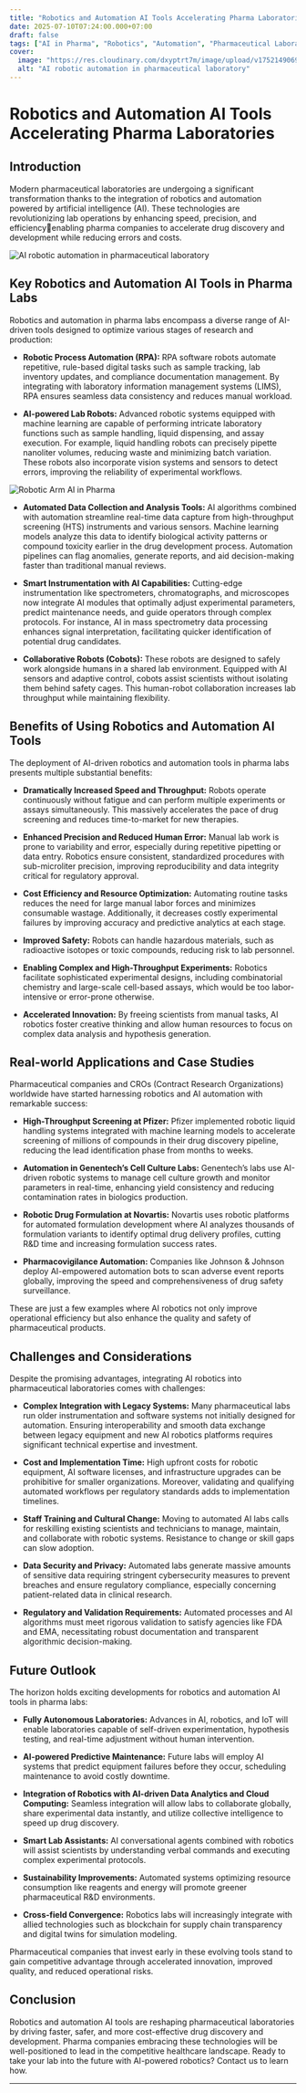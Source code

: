 ```yaml
---
title: "Robotics and Automation AI Tools Accelerating Pharma Laboratories"
date: 2025-07-10T07:24:00.000+07:00
draft: false
tags: ["AI in Pharma", "Robotics", "Automation", "Pharmaceutical Laboratories"]
cover:
  image: "https://res.cloudinary.com/dxyptrt7m/image/upload/v1752149069/vgdtro4k7zgo4h0tplao.jpg"
  alt: "AI robotic automation in pharmaceutical laboratory"
---
```


# Robotics and Automation AI Tools Accelerating Pharma Laboratories

## Introduction

Modern pharmaceutical laboratories are undergoing a significant transformation thanks to the integration of robotics and automation powered by artificial intelligence (AI). These technologies are revolutionizing lab operations by enhancing speed, precision, and efficiencyenabling pharma companies to accelerate drug discovery and development while reducing errors and costs.

![AI robotic automation in pharmaceutical laboratory](https://res.cloudinary.com/dxyptrt7m/image/upload/v1752148966/sczfptwvuna8qap1lqjk.jpg)

## Key Robotics and Automation AI Tools in Pharma Labs

Robotics and automation in pharma labs encompass a diverse range of AI-driven tools designed to optimize various stages of research and production:

- **Robotic Process Automation (RPA):** RPA software robots automate repetitive, rule-based digital tasks such as sample tracking, lab inventory updates, and compliance documentation management. By integrating with laboratory information management systems (LIMS), RPA ensures seamless data consistency and reduces manual workload.

- **AI-powered Lab Robots:** Advanced robotic systems equipped with machine learning are capable of performing intricate laboratory functions such as sample handling, liquid dispensing, and assay execution. For example, liquid handling robots can precisely pipette nanoliter volumes, reducing waste and minimizing batch variation. These robots also incorporate vision systems and sensors to detect errors, improving the reliability of experimental workflows.

![Robotic Arm AI in Pharma](https://res.cloudinary.com/dxyptrt7m/image/upload/v1752149014/p5l1npp9kxflxnthvmlc.jpg)

- **Automated Data Collection and Analysis Tools:** AI algorithms combined with automation streamline real-time data capture from high-throughput screening (HTS) instruments and various sensors. Machine learning models analyze this data to identify biological activity patterns or compound toxicity earlier in the drug development process. Automation pipelines can flag anomalies, generate reports, and aid decision-making faster than traditional manual reviews.

- **Smart Instrumentation with AI Capabilities:** Cutting-edge instrumentation like spectrometers, chromatographs, and microscopes now integrate AI modules that optimally adjust experimental parameters, predict maintenance needs, and guide operators through complex protocols. For instance, AI in mass spectrometry data processing enhances signal interpretation, facilitating quicker identification of potential drug candidates.

- **Collaborative Robots (Cobots):** These robots are designed to safely work alongside humans in a shared lab environment. Equipped with AI sensors and adaptive control, cobots assist scientists without isolating them behind safety cages. This human-robot collaboration increases lab throughput while maintaining flexibility.

## Benefits of Using Robotics and Automation AI Tools

The deployment of AI-driven robotics and automation tools in pharma labs presents multiple substantial benefits:

- **Dramatically Increased Speed and Throughput:** Robots operate continuously without fatigue and can perform multiple experiments or assays simultaneously. This massively accelerates the pace of drug screening and reduces time-to-market for new therapies.

- **Enhanced Precision and Reduced Human Error:** Manual lab work is prone to variability and error, especially during repetitive pipetting or data entry. Robotics ensure consistent, standardized procedures with sub-microliter precision, improving reproducibility and data integrity critical for regulatory approval.

- **Cost Efficiency and Resource Optimization:** Automating routine tasks reduces the need for large manual labor forces and minimizes consumable wastage. Additionally, it decreases costly experimental failures by improving accuracy and predictive analytics at each stage.

- **Improved Safety:** Robots can handle hazardous materials, such as radioactive isotopes or toxic compounds, reducing risk to lab personnel.

- **Enabling Complex and High-Throughput Experiments:** Robotics facilitate sophisticated experimental designs, including combinatorial chemistry and large-scale cell-based assays, which would be too labor-intensive or error-prone otherwise.

- **Accelerated Innovation:** By freeing scientists from manual tasks, AI robotics foster creative thinking and allow human resources to focus on complex data analysis and hypothesis generation.

## Real-world Applications and Case Studies

Pharmaceutical companies and CROs (Contract Research Organizations) worldwide have started harnessing robotics and AI automation with remarkable success:

- **High-Throughput Screening at Pfizer:** Pfizer implemented robotic liquid handling systems integrated with machine learning models to accelerate screening of millions of compounds in their drug discovery pipeline, reducing the lead identification phase from months to weeks.

- **Automation in Genentech’s Cell Culture Labs:** Genentech’s labs use AI-driven robotic systems to manage cell culture growth and monitor parameters in real-time, enhancing yield consistency and reducing contamination rates in biologics production.

- **Robotic Drug Formulation at Novartis:** Novartis uses robotic platforms for automated formulation development where AI analyzes thousands of formulation variants to identify optimal drug delivery profiles, cutting R&D time and increasing formulation success rates.

- **Pharmacovigilance Automation:** Companies like Johnson & Johnson deploy AI-empowered automation bots to scan adverse event reports globally, improving the speed and comprehensiveness of drug safety surveillance.

These are just a few examples where AI robotics not only improve operational efficiency but also enhance the quality and safety of pharmaceutical products.

## Challenges and Considerations

Despite the promising advantages, integrating AI robotics into pharmaceutical laboratories comes with challenges:

- **Complex Integration with Legacy Systems:** Many pharmaceutical labs run older instrumentation and software systems not initially designed for automation. Ensuring interoperability and smooth data exchange between legacy equipment and new AI robotics platforms requires significant technical expertise and investment.

- **Cost and Implementation Time:** High upfront costs for robotic equipment, AI software licenses, and infrastructure upgrades can be prohibitive for smaller organizations. Moreover, validating and qualifying automated workflows per regulatory standards adds to implementation timelines.

- **Staff Training and Cultural Change:** Moving to automated AI labs calls for reskilling existing scientists and technicians to manage, maintain, and collaborate with robotic systems. Resistance to change or skill gaps can slow adoption.

- **Data Security and Privacy:** Automated labs generate massive amounts of sensitive data requiring stringent cybersecurity measures to prevent breaches and ensure regulatory compliance, especially concerning patient-related data in clinical research.

- **Regulatory and Validation Requirements:** Automated processes and AI algorithms must meet rigorous validation to satisfy agencies like FDA and EMA, necessitating robust documentation and transparent algorithmic decision-making.

## Future Outlook

The horizon holds exciting developments for robotics and automation AI tools in pharma labs:

- **Fully Autonomous Laboratories:** Advances in AI, robotics, and IoT will enable laboratories capable of self-driven experimentation, hypothesis testing, and real-time adjustment without human intervention.

- **AI-powered Predictive Maintenance:** Future labs will employ AI systems that predict equipment failures before they occur, scheduling maintenance to avoid costly downtime.

- **Integration of Robotics with AI-driven Data Analytics and Cloud Computing:** Seamless integration will allow labs to collaborate globally, share experimental data instantly, and utilize collective intelligence to speed up drug discovery.

- **Smart Lab Assistants:** AI conversational agents combined with robotics will assist scientists by understanding verbal commands and executing complex experimental protocols.

- **Sustainability Improvements:** Automated systems optimizing resource consumption like reagents and energy will promote greener pharmaceutical R&D environments.

- **Cross-field Convergence:** Robotics labs will increasingly integrate with allied technologies such as blockchain for supply chain transparency and digital twins for simulation modeling.

Pharmaceutical companies that invest early in these evolving tools stand to gain competitive advantage through accelerated innovation, improved quality, and reduced operational risks.

## Conclusion

Robotics and automation AI tools are reshaping pharmaceutical laboratories by driving faster, safer, and more cost-effective drug discovery and development. Pharma companies embracing these technologies will be well-positioned to lead in the competitive healthcare landscape. Ready to take your lab into the future with AI-powered robotics? Contact us to learn how.

---

